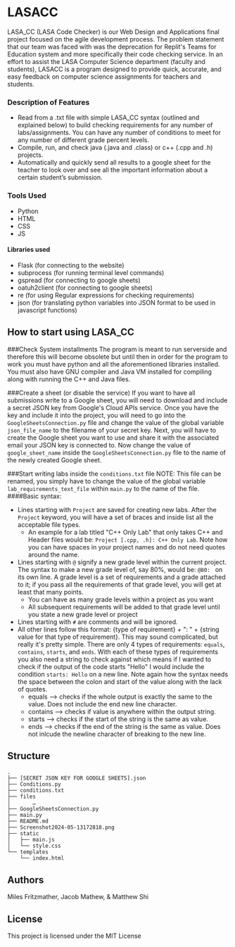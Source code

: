 # LASACC
LASA_CC (LASA Code Checker) is our Web Design and Applications final project focused on the agile development process. The problem statement that our team was faced with was the deprecation for Replit's Teams for Education system and more specifically their code checking service. In an effort to assist the LASA Computer Science department (faculty and students), LASACC is a program designed to provide quick, accurate, and easy feedback on computer science assignments for teachers and students.

### Description of Features
- Read from a .txt file with simple LASA_CC syntax (outlined and explained below) to build checking requirements for any number of labs/assignments. You can have any number of conditions to meet for any number of different grade percent levels.
- Compile, run, and check java (.java and .class) or c++ (.cpp and .h) projects.
- Automatically and quickly send all results to a google sheet for the teacher to look over and see all the important information about a certain student’s submission.

### Tools Used
- Python
- HTML
- CSS
- JS

#### Libraries used
- Flask (for connecting to the website)
- subprocess (for running terminal level commands)
- gspread (for connecting to google sheets)
- oatuh2client (for connecting to google sheets)
- re (for using Regular expressions for checking requirements)
- json (for translating python variables into JSON format to be used in javascript functions)

## How to start using LASA_CC
###Check System installments
The program is meant to run serverside and therefore this will become obsolete but until then in order for the program to work you must have python and all the aforementioned libraries installed. You must also have GNU compiler and Java VM installed for compiling along with running the C++ and Java files.

###Create a sheet (or disable the service)
If you want to have all submissions write to a Google sheet, you will need to download and include a secret JSON key from Google's Cloud APIs service. Once you have the key and include it into the project, you will need to go into the `GoogleSheetsConnection.py` file and change the value of the global variable `json_file_name` to the filename of your secret key. Next, you will have to create the Google sheet you want to use and share it with the associated email your JSON key is connected to. Now change the value of `google_sheet_name` inside the `GoogleSheetsConnection.py` file to the name of the newly created Google sheet. 

###Start writing labs inside the `conditions.txt` file
NOTE: This file can be renamed, you simply have to change the value of the global variable `lab_requirements_text_file` within `main.py` to the name of the file.
####Basic syntax:
- Lines starting with `Project` are saved for creating new labs. After the `Project` keyword, you will have a set of braces and inside list all the acceptable file types.
    - An example for a lab titled "C++ Only Lab" that only takes C++ and Header files would be: `Project [.cpp, .h]: C++ Only Lab`. Note how you can have spaces in your project names and do not need quotes around the name.
- Lines starting with `@` signify a new grade level within the current project. The syntax to make a new grade level of, say 80%, would be: `@80: ` on its own line. A grade level is a set of requirements and a grade attached to it; if you pass all the requirements of that grade level, you will get at least that many points.
    - You can have as many grade levels within a project as you want
    - All subsequent requirements will be added to that grade level until you state a new grade level or project
- Lines starting with `#` are comments and will be ignored.
- All other lines follow this format: {type of requirement} + ": " + {string value for that type of requirement}. This may sound complicated, but really it's pretty simple. There are only 4 types of requirements: `equals`, `contains`, `starts`, and `ends`. With each of these types of requirements you also need a string to check against which means if I wanted to check if the output of the code starts "Hello" I would include the condition `starts: Hello` on a new line. Note again how the syntax needs the space between the colon and start of the value along with the lack of quotes.
    - equals --> checks if the whole output is exactly the same to the value. Does not include the end new line character.
    - contains --> checks if value is anywhere within the output string.
    - starts --> checks if the start of the string is the same as value.
    - ends --> checks if the end of the string is the same as value. Does not inlcude the newline character of breaking to the new line. 

## Structure
```
.
├── [SECRET JSON KEY FOR GOOGLE SHEETS].json
├── Conditions.py
├── conditions.txt
├── files
│   	…
├── GoogleSheetsConnection.py
├── main.py
├── README.md
├── Screenshot2024-05-13172818.png
├── static
│   ├── main.js
│   └── style.css
└── templates
    └── index.html
```

## Authors

Miles Fritzmather, Jacob Mathew, & Matthew Shi

## License

This project is licensed under the MIT License


